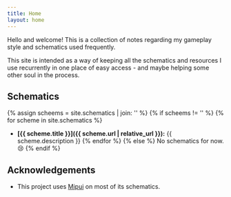 ```yaml
---
title: Home
layout: home
---
```


Hello and welcome! This is a collection of notes regarding my gameplay style and
schematics used frequently.

This site is intended as a way of keeping all the schematics and resources I use
recurrently in one place of easy access - and maybe helping some other soul in
the process.

## Schematics

{% assign scheems = site.schematics | join: '' %}
{% if scheems != '' %}
{% for scheme in site.schematics %}
* **[{{ scheme.title }}]({{ scheme.url | relative_url }}):** {{ scheme.description }}
{% endfor %}
{% else %}
No schematics for now. :cry:
{% endif %}

## Acknowledgements

* This project uses [Mipui](https://www.mipui.net/) on most of its schematics.
